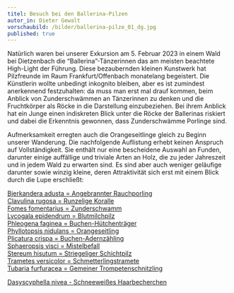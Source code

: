 ```yaml
---
titel: Besuch bei den Ballerina-Pilzen
autor_in: Dieter Gewalt
vorschaubild: /bilder/ballerina-pilze_01_dg.jpg
published: true
---
```

Natürlich waren bei unserer Exkursion am 5. Februar 2023 in einem Wald bei Dietzenbach die “Ballerina”-Tänzerinnen das am meisten beachtete High-Light der Führung. Diese bezaubernden kleinen Kunstwerk hat Pilzfreunde im Raum Frankfurt/Offenbach monatelang begeistert. Die Künstlerin wollte unbedingt inkognito bleiben, aber es ist zumindest anerkennend festzuhalten: da muss man erst mal drauf kommen, beim Anblick von Zunderschwämmen an Tänzerinnen zu denken und die Fruchtkörper als Röcke in die Darstellung einzubeziehen. Bei ihrem Anblick hat ein Junge einen indiskreten Blick unter die Röcke der Ballerinas riskiert und dabei die Erkenntnis gewonnen, dass Zunderschwämme Porlinge sind.

Aufmerksamkeit erregten auch die Orangeseitlinge gleich zu Beginn unserer Wanderung. Die nachfolgende Auflistung erhebt keinen Anspruch auf Vollständigkeit. Sie enthält nur eine bescheidene Auswahl an Funden, darunter einige auffällige und triviale Arten an Holz, die zu jeder Jahreszeit und in jedem Wald zu erwarten sind. Es sind aber auch weniger geläufige darunter sowie winzig kleine, deren Attraktivität sich erst mit einem Blick durch die Lupe erschließt:

[Bjerkandera adusta = Angebrannter Rauchporling](/pilze/bjerkandera-adusta-angebrannter-rauchporling)\
[Clavulina rugosa = Runzelige Koralle](/pilze/clavulina-rugosa-runzelige-koralle)\
[Fomes fomentarius = Zunderschwamm](/pilze/fomes-fomentarius-zunderschwamm)\
[Lycogala epidendrum = Blutmilchpilz](/pilze/lycogala-epidendrum-blutmilchpilz)\
[Phleogena faginea = Buchen-Hütchenträger](/pilze/phleogena-faginea-buchen-hütchenträger)\
[Phyllotopsis nidulans = Orangeseitling](/pilze/phyllotopsis-nidulans-orangeseitling)\
[Plicatura crispa = Buchen-Adernzähling](/pilze/plicatura-crispa-buchen-adernzähling)\
[Sphaeropsis visci = Mistelbefall](/pilze/sphaeropsis-visci-mistelbefall)\
[Stereum hisutum = Striegeliger Schichtpilz](/pilze/stereum-hirsutum-striegeliger-schichtpilz)\
[Trametes versicolor = Schmetterlingstramete](/pilze/trametes-versicolor-schmetterlingstramete)\
[Tubaria furfuracea = Gemeiner Trompetenschnitzling](/pilze/tubaria-furfuracea-gemeiner-trompetenschnitzling)

 
[Dasyscyphella nivea - Schneeweißes Haarbecherchen](/pilze/dasyscyphella-nivea-schneeweißes-haarbecherchen)


